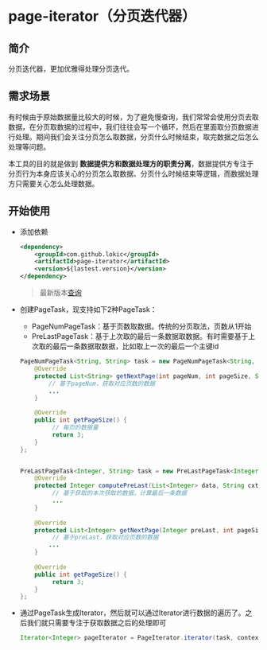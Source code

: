 # page-iterator（分页迭代器）

## 简介

分页迭代器，更加优雅得处理分页迭代。

## 需求场景

有时候由于原始数据量比较大的时候，为了避免慢查询，我们常常会使用分页去取数据，在分页取数据的过程中，我们往往会写一个循环，然后在里面取分页数据进行处理。期间我们会关注分页怎么取数据，分页什么时候结束，取完数据之后怎么处理等问题。

本工具的目的就是做到 **数据提供方和数据处理方的职责分离**，数据提供方专注于分页行为本身应该关心的分页怎么取数据、分页什么时候结束等逻辑，而数据处理方只需要关心怎么处理数据。

## 开始使用

- 添加依赖

  ```xml
  <dependency>
      <groupId>com.github.lokic</groupId>
      <artifactId>page-iterator</artifactId>
      <version>${lastest.version}</version>
  </dependency>
  ```
  > 最新版本[查询](https://search.maven.org/artifact/com.github.lokic/page-iterator)
- 创建PageTask，现支持如下2种PageTask：

  - PageNumPageTask：基于页数取数据。传统的分页取法，页数从1开始
  - PreLastPageTask：基于上次取的最后一条数据取数据。有时需要基于上次取的最后一条数据取数据，比如取上一次的最后一个主键id

  ```java
  PageNumPageTask<String, String> task = new PageNumPageTask<String, String>() {
      @Override
      protected List<String> getNextPage(int pageNum, int pageSize, String ctx) {
          // 基于pageNum，获取对应页数的数据
          ...
      }
  
      @Override
      public int getPageSize() {
           // 每页的数据量
           return 3;
      }
  };
  
  
  PreLastPageTask<Integer, String> task = new PreLastPageTask<Integer, String>() {
      @Override
      protected Integer computePreLast(List<Integer> data, String cxt) {
           // 基于获取的本次获取的数据，计算最后一条数据
           ... 
      }
      
      @Override
      protected List<Integer> getNextPage(Integer preLast, int pageSize, String ctx) {
           // 基于preLast，获取对应页数的数据
          ...
      }
      
      @Override
      public int getPageSize() {
           return 3;
      }
  };
  ```

- 通过PageTask生成Iterator，然后就可以通过Iterator进行数据的遍历了。之后我们就只需要专注于获取数据之后的处理即可

  ```java
  Iterator<Integer> pageIterator = PageIterator.iterator(task, context);
  ```







